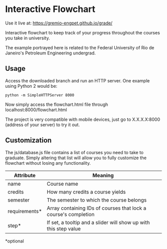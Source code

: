 # Interactive Flowchart

Use it live at: https://gremio-engpet.github.io/grade/

Interactive flowchart to keep track of your progress throughout the courses you take in university.

The example portrayed here is related to the Federal University of Rio de Janeiro's Petroleum Engineering undergrad.

## Usage

Access the downloaded branch and run an HTTP server. One example using Python 2 would be:

```python -m SimpleHTTPServer 8000```

Now simply access the flowchart.html file through localhost:8000/flowchart.html

The project is very compatible with mobile devices, just go to X.X.X.X:8000 (address of your server) to try it out.

## Customization

The js/database.js file contains a list of courses you need to take to graduate. Simply altering that list will allow you to fully customize the flowchart without losing any functionality.

| Attribute | Meaning |
| --- | --- |
| name | Course name |
| credits | How many credits a course yields |
| semester | The semester to which the course belongs |
| requirements* | Array containing IDs of courses that lock a course's completion |
| step* | If set, a tooltip and a slider will show up with this step value |

*optional
